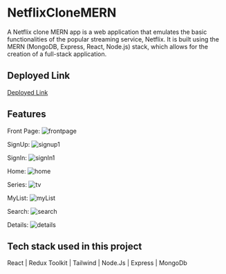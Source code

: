 # NetflixCloneMERN


A Netflix clone MERN app is a web application that emulates the basic functionalities of the popular streaming service, Netflix. It is built using the MERN (MongoDB, Express, React, Node.js) stack, which allows for the creation of a full-stack application.

## Deployed Link
<a href="https://netflix-clone-git-main-rajkumargajbhiye.vercel.app/">Deployed Link</a>


## Features

Front Page:
![frontpage](https://github.com/RajkumarGajbhiye/Netflix_clone/assets/109793318/4f246b28-d242-4595-8cae-baec6648a0d3)

SignUp:
![signup1](https://github.com/RajkumarGajbhiye/Netflix_clone/assets/109793318/8e56392d-6a43-4cd4-9409-9801410a37d9)

SignIn:
![signIn1](https://github.com/RajkumarGajbhiye/Netflix_clone/assets/109793318/baef7a08-4465-4267-ae58-718a3f625e50)

Home:
![home](https://github.com/RajkumarGajbhiye/Netflix_clone/assets/109793318/2d06bcba-bc39-4c16-ab90-3d3c21caffb7)

Series:
![tv](https://github.com/RajkumarGajbhiye/Netflix_clone/assets/109793318/3a315ae7-15c6-4495-a922-ab38d3676b95)

MyList:
![myList](https://github.com/RajkumarGajbhiye/Netflix_clone/assets/109793318/9bf8da92-f77c-4109-aed5-908a47b7b737)

Search:
![search](https://github.com/RajkumarGajbhiye/Netflix_clone/assets/109793318/509cccab-b526-43f8-9938-f21fdeffc194)

Details:
![details](https://github.com/RajkumarGajbhiye/Netflix_clone/assets/109793318/a625809f-ec54-4047-a7b9-5447b1ac8eb5)


## Tech stack used in this project

React | Redux Toolkit | Tailwind | Node.Js | Express | MongoDb
